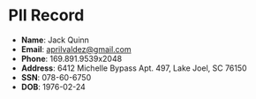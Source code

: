 # PII Record
- **Name**: Jack Quinn
- **Email**: aprilvaldez@gmail.com
- **Phone**: 169.891.9539x2048
- **Address**: 6412 Michelle Bypass Apt. 497, Lake Joel, SC 76150
- **SSN**: 078-60-6750
- **DOB**: 1976-02-24
